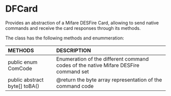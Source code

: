 # DFCard
Provides an abstraction of a Mifare DESFire Card, allowing to send native commands and receive the card responses through its methods.

The class has the following methods and enummeration:

|METHODS                                       |DESCRIPTION                                                                                        |
|:---------------------------------------------|:--------------------------------------------------------------------------------------------------|
|public enum ComCode|Enumeration of the different command codes of the native Mifare DESFire command set|
|public abstract byte[] toBA()|@return the byte array representation of the command code|
